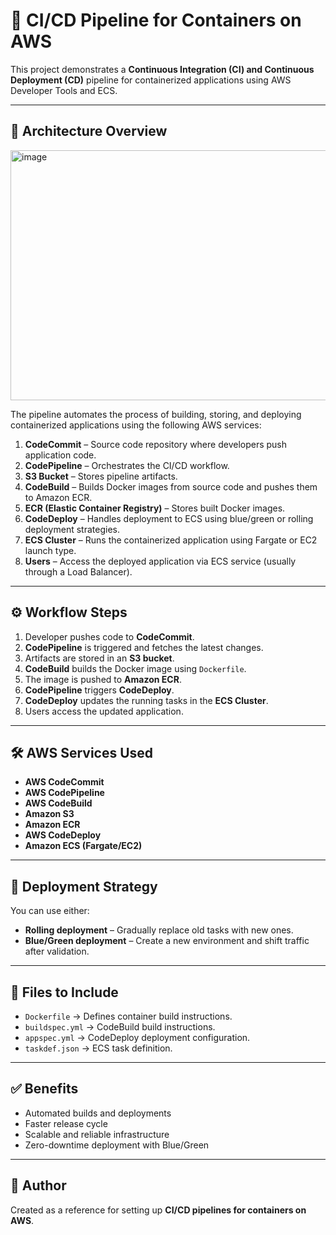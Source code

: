 # 🚀 CI/CD Pipeline for Containers on AWS

This project demonstrates a **Continuous Integration (CI) and Continuous Deployment (CD)** pipeline for containerized applications using AWS Developer Tools and ECS.

---

## 📌 Architecture Overview

<img width="800" height="400" alt="image" src="https://github.com/user-attachments/assets/6888203e-5532-495a-90a1-dc0fd627b2fc" />


The pipeline automates the process of building, storing, and deploying containerized applications using the following AWS services:

1. **CodeCommit** – Source code repository where developers push application code.  
2. **CodePipeline** – Orchestrates the CI/CD workflow.  
3. **S3 Bucket** – Stores pipeline artifacts.  
4. **CodeBuild** – Builds Docker images from source code and pushes them to Amazon ECR.  
5. **ECR (Elastic Container Registry)** – Stores built Docker images.  
6. **CodeDeploy** – Handles deployment to ECS using blue/green or rolling deployment strategies.  
7. **ECS Cluster** – Runs the containerized application using Fargate or EC2 launch type.  
8. **Users** – Access the deployed application via ECS service (usually through a Load Balancer).  

---

## ⚙️ Workflow Steps

1. Developer pushes code to **CodeCommit**.  
2. **CodePipeline** is triggered and fetches the latest changes.  
3. Artifacts are stored in an **S3 bucket**.  
4. **CodeBuild** builds the Docker image using `Dockerfile`.  
5. The image is pushed to **Amazon ECR**.  
6. **CodePipeline** triggers **CodeDeploy**.  
7. **CodeDeploy** updates the running tasks in the **ECS Cluster**.  
8. Users access the updated application.  

---

## 🛠️ AWS Services Used

- **AWS CodeCommit**  
- **AWS CodePipeline**  
- **AWS CodeBuild**  
- **Amazon S3**  
- **Amazon ECR**  
- **AWS CodeDeploy**  
- **Amazon ECS (Fargate/EC2)**  

---

## 🚦 Deployment Strategy

You can use either:  
- **Rolling deployment** – Gradually replace old tasks with new ones.  
- **Blue/Green deployment** – Create a new environment and shift traffic after validation.  

---

## 📂 Files to Include

- `Dockerfile` → Defines container build instructions.  
- `buildspec.yml` → CodeBuild build instructions.  
- `appspec.yml` → CodeDeploy deployment configuration.  
- `taskdef.json` → ECS task definition.  

---

## ✅ Benefits

- Automated builds and deployments  
- Faster release cycle  
- Scalable and reliable infrastructure  
- Zero-downtime deployment with Blue/Green  

---

## 👤 Author

Created as a reference for setting up **CI/CD pipelines for containers on AWS**.

